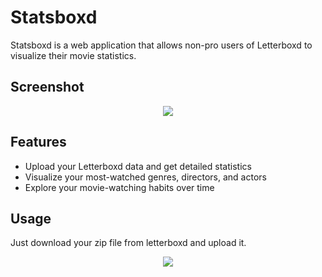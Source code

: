 # Statsboxd

Statsboxd is a web application that allows non-pro users of Letterboxd to visualize their movie statistics.

## Screenshot
<p align="center">
  <img src="https://github.com/user-attachments/assets/81be9265-80a8-4811-a542-fbbb2dc14a34" />
</p>

## Features
- Upload your Letterboxd data and get detailed statistics
- Visualize your most-watched genres, directors, and actors
- Explore your movie-watching habits over time

## Usage
Just download your zip file from letterboxd and upload it.

<p align="center">
  <img src="https://github.com/user-attachments/assets/1535b5bb-4d70-4f99-80c4-81d89582be37" />
</p>
